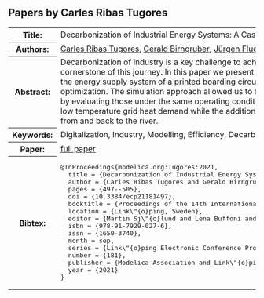 ## Papers by Carles Ribas Tugores
<table><tr><th>Title:</th>
<td>Decarbonization of Industrial Energy Systems: A Case Study of Printed Circuit Board manufacturing</td>
</tr>
<tr><th>Authors:</th>
<td>
<a href="/proceedings/authors/CarlesRibasTugores">Carles Ribas Tugores</a>, <a href="/proceedings/authors/GeraldBirngruber">Gerald Birngruber</a>, <a href="/proceedings/authors/JurgenFluch">Jürgen Fluch</a>, <a href="/proceedings/authors/AngelikaSwatek">Angelika Swatek</a> and <a href="/proceedings/authors/GeraldSchweiger">Gerald Schweiger</a></td>
</tr>
<tr><th>Abstract:</th>
<td>Decarbonization of industry is a key challenge to achieve the Paris climate goals. Digitalization of the industry is a cornerstone of this journey. In this paper we present our modelling work towards the creation of a Digital Energy Twin of the energy supply system of a printed boarding circuit manufacturing by means of a classical use case, system design optimization. The simulation approach allowed us to fairly compare the improvements done in the energy supply system by evaluating those under the same operating conditions. Integration of waste chiller’s waste heat can cover most of the low temperature grid heat demand while the additional generation of chilled water reduces the amount of water pump from and back to the river.</td></tr>
<tr><th>Keywords:</th>
<td>Digitalization, Industry, Modelling, Efficiency, Decarbonization</td></tr>
<tr><th>Paper:</th>
<td><a href="https://doi.org/10.3384/ecp21181497">full paper</a></td>
</tr>
<tr><th>Bibtex:</th>
<td><pre>
@InProceedings{modelica.org:Tugores:2021,
  title = {Decarbonization of Industrial Energy Systems: A Case Study of Printed Circuit Board manufacturing},
  author = {Carles Ribas Tugores and Gerald Birngruber and J\&quot;urgen Fluch and Angelika Swatek and Gerald Schweiger},
  pages = {497--505},
  doi = {10.3384/ecp21181497},
  booktitle = {Proceedings of the 14th International Modelica Conference},
  location = {Link\&quot;{o}ping, Sweden},
  editor = {Martin Sj\&quot;{o}lund and Lena Buffoni and Adrian Pop and Lennart Ochel},
  isbn = {978-91-7929-027-6},
  issn = {1650-3740},
  month = sep,
  series = {Link\&quot;{o}ping Electronic Conference Proceedings},
  number = {181},
  publisher = {Modelica Association and Link\&quot;{o}ping University Electronic Press},
  year = {2021}
}
</pre></td></tr>
</table><br>
